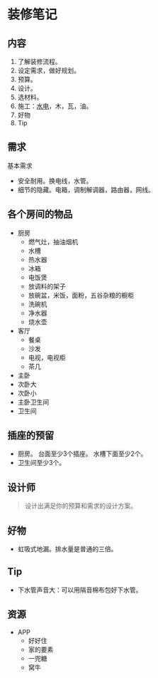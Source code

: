 # 装修笔记
## 内容
1. 了解装修流程。
1. 设定需求，做好规划。
1. 预算。
1. 设计。
1. 选材料。
1. 施工：[水电](flow/water-electricity)，木，瓦，油。
1. 好物
1. Tip

## 需求
基本需求
* 安全耐用。换电线，水管。
* 细节的隐藏。电箱，调制解调器，路由器，网线。

## 各个房间的物品
* 厨房
  * 燃气灶，抽油烟机
  * 水槽
  * 热水器
  * 冰箱
  * 电饭煲
  * 放调料的架子
  * 放碗盆，米饭，面粉，五谷杂粮的橱柜
  * 洗碗机
  * 净水器
  * 烧水壶
* 客厅
  * 餐桌
  * 沙发
  * 电视，电视柜
  * 茶几
* 主卧
* 次卧大
* 次卧小
* 主卧卫生间
* 卫生间

## 插座的预留
* 厨房。 台面至少3个插座。 水槽下面至少2个。
* 卫生间至少3个。

## 设计师
> 设计出满足你的预算和需求的设计方案。

## 好物
* 虹吸式地漏。排水量是普通的三倍。

## Tip
* 下水管声音大：可以用隔音棉布包好下水管。


## 资源
* APP
  * 好好住
  * 家的要素
  * 一兜糖
  * 窝牛

